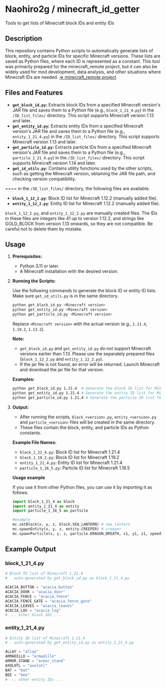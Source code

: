 # Naohiro2g / minecraft_id_getter

Tools to get lists of Minecraft block IDs and entity IDs

## Description

This repository contains Python scripts to automatically generate lists of block, entity, and particle IDs for specific Minecraft versions. These lists are saved as Python files, where each ID is represented as a constant. This tool was primarily prepared for the minecraft_remote project, but it can also be widely used for mod development, data analysis, and other situations where Minecraft IDs are needed. [=> minecraft_remote project](https://github.com/Naohiro2g/minecraft_remote)

## Files and Features

- **`get_block_id.py`:**
  Extracts block IDs from a specified Minecraft version's JAR file and saves them to a Python file (e.g., `block_1_21_4.py`) in the `/ID_list_files/` directory. This script supports Minecraft version 1.13 and later.
- **`get_entity_id.py`:**
  Extracts entity IDs from a specified Minecraft version's JAR file and saves them to a Python file (e.g., `entity_1_21_4.py`) in the `/ID_list_files/` directory. This script supports Minecraft version 1.13 and later.
- **`get_particle_id.py`:**
  Extracts particle IDs from a specified Minecraft version's JAR file and saves them to a Python file (e.g., `particle_1_21_4.py`) in the `/ID_list_files/` directory. This script supports Minecraft version 1.14 and later.
- **`get_id_utils.py`:**
  Contains utility functions used by the other scripts, such as getting the Minecraft version, obtaining the JAR file path, and checking version compatibility.

==== in the `/ID_list_files/` directory, the following files are available.

- **`block_1_12_2.py`**: Block ID list for Minecraft 1.12.2 (manually added file).
- **`entity_1_12_2.py`**: Entity ID list for Minecraft 1.12.2 (manually added file).

`block_1_12_2.py`, and `entity_1_12_2.py` are manually created files. The IDs in these files are integers like 41 up to version 1.12.2, and strings like GOLD_BLOCK from version 1.13 onwards, so they are not compatible. Be careful not to delete them by mistake.

## Usage

1. **Prerequisites:**
    - Python 3.11 or later.
    - A Minecraft installation with the desired version.

2. **Running the Scripts:**

    Use the following commands to generate the block ID or entity ID lists. Make sure `get_id_utils.py` is in the same directory.

    ```bash
    python get_block_id.py <Minecraft version>
    python get_entity_id.py <Minecraft version>
    python get_particle_id.py <Minecraft version>
    ```

    Replace `<Minecraft version>` with the actual version (e.g., `1.21.4`, `1.19.2`, `1.13.2`).

    **Note:**
    - `get_block_id.py` and `get_entity_id.py` do not support Minecraft versions earlier than 1.13. Please use the separately prepared files (`block_1_12_2.py` and `entity_1_12_2.py`).
    - If the jar file is not found, an error will be returned. Launch Minecraft and download the jar file for that version.

    **Examples:**

    ```bash
    python get_block_id.py 1.21.4  # Generate the block ID list for Minecraft 1.21.4
    python get_entity_id.py 1.21.4 # Generate the entity ID list for Minecraft 1.21.4
    python get_particle_id.py 1.21.4 # Generate the particle ID list for Minecraft 1.21.4
    ```

3. **Output:**

    - After running the scripts, `block_<version>.py`, `entity_<version>.py` and `particle_<version>` files will be created in the same directory.
    - These files contain the block, entity, and particle IDs as Python constants.

    **Example File Names:**

    - `block_1_21_4.py`: Block ID list for Minecraft 1.21.4
    - `block_1_19_2.py`: Block ID list for Minecraft 1.19.2
    - `entity_1_21_4.py`: Entity ID list for Minecraft 1.21.4
    - `particle_1_16_5.py`: Particle ID list for Minecraft 1.16.5

    **Usage example**

    If you use it from other Python files, you can use it by importing it as follows.

    ```python
    import block_1_21_4 as block
    import entity_1_21_4 as entity
    import particle_1_16_5 as particle

    #example
    mc.setBlock(x, y, z, block.SEA_LANTERN) # sea_lantern
    mc.spawnEntity(x, y, z, entity.CREEPER) # creeper
    mc.spawnParticle(x, y, z, particle.DRAGON_BREATH, x1, y1, z1, speed, count) # dragon_breath
    ```

## Example Output

### block_1_21_4.py

```python
# Block ID list of Minecraft 1.21.4
#   auto-generated by get_block_id.py as block_1_21_4.py

ACACIA_BUTTON = "acacia_button"
ACACIA_DOOR = "acacia_door"
ACACIA_FENCE = "acacia_fence"
ACACIA_FENCE_GATE = "acacia_fence_gate"
ACACIA_LEAVES = "acacia_leaves"
ACACIA_LOG = "acacia_log"
# ... other block IDs ...
```

### entity_1_21_4.py

```python
# Entity ID list of Minecraft 1.21.4
#   auto-generated by get_entity_id.py as entity_1_21_4.py

ALLAY = "allay"
ARMADILLO = "armadillo"
ARMOR_STAND = "armor_stand"
AXOLOTL = "axolotl"
BAT = "bat"
BEE = "bee"
# ... other entity IDs ...
```
